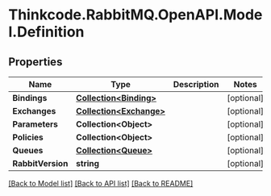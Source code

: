 # Thinkcode.RabbitMQ.OpenAPI.Model.Definition
## Properties

Name | Type | Description | Notes
------------ | ------------- | ------------- | -------------
**Bindings** | [**Collection&lt;Binding&gt;**](Binding.md) |  | [optional] 
**Exchanges** | [**Collection&lt;Exchange&gt;**](Exchange.md) |  | [optional] 
**Parameters** | **Collection&lt;Object&gt;** |  | [optional] 
**Policies** | **Collection&lt;Object&gt;** |  | [optional] 
**Queues** | [**Collection&lt;Queue&gt;**](Queue.md) |  | [optional] 
**RabbitVersion** | **string** |  | [optional] 

[[Back to Model list]](../README.md#documentation-for-models) [[Back to API list]](../README.md#documentation-for-api-endpoints) [[Back to README]](../README.md)

